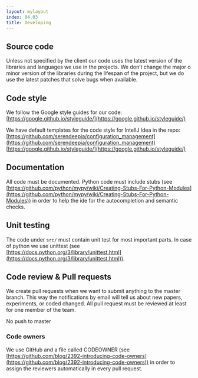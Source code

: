 ```yaml
---
layout: mylayout
index: 04.03
title: Developing
---
```


## Source code

Unless not specified by the client our code uses the latest version of the libraries and languages we use in the projects. We don’t change the major o minor version of the libraries during the lifespan of the project, but we do use the latest patches that solve bugs when available.

## Code style

We follow the Google style guides for our code: [https://google.github.io/styleguide/](https://google.github.io/styleguide/)

We have default templates for the code style for IntellJ Idea in the repo: [https://github.com/serendeepia/configuration_management](https://github.com/serendeepia/configuration_management) [https://google.github.io/styleguide/](https://google.github.io/styleguide/)

## Documentation

All code must be documented. Python code must include stubs (see [https://github.com/python/mypy/wiki/Creating-Stubs-For-Python-Modules](https://github.com/python/mypy/wiki/Creating-Stubs-For-Python-Modules)) in order to help the ide for the autocompletion and semantic checks.

## Unit testing

The code under `src/` must contain unit test for most important parts. In case of python we use unittest (see [https://docs.python.org/3/library/unittest.html](https://docs.python.org/3/library/unittest.html)).

## Code review & Pull requests

We create pull requests when we want to submit anything to the master branch. This way the notifications by email will tell us about new papers, experiments, or coded changed. All pull request must be reviewed at least for one member of the team. 

No push to master

### Code owners

We use GitHub and a file called CODEOWNER  (see [https://github.com/blog/2392-introducing-code-owners](https://github.com/blog/2392-introducing-code-owners)) in order to assign the reviewers automatically in every pull request.